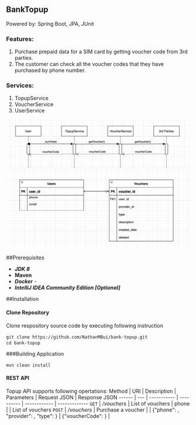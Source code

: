 ## BankTopup
  Powered by: Spring Boot, JPA, JUnit
  
### Features:
  1. Purchase prepaid data for a SIM card by getting voucher code from 3rd parties.<br/> 
  2. The customer can check all the voucher codes that they have purchased by phone number.
  
  
### Services:
  1. TopupService
  2. VoucherService
  3. UserService

![SequenceDiagram](SequenceDiagram.png)
![EntityDiagram](EntityDiagram.png)

##Prerequisites
* **_JDK 8_**
* **Maven**
* **_Docker_** -
* **_IntelliJ IDEA Community Edition [Optional]_**

##Installation
#### Clone Repository
Clone respository source code by executing following instruction
```
git clone https://github.com/NathanMBui/bank-topup.git
cd bank-topup
```
###Building Application
```
mvn clean install
```
#### REST API
Topup API supports following opertations:
Method | URI | Description | Parameters | Request JSON | Response JSON
------ | --- | ----------- | ---------- | ------------ | -------------
`GET` | */vouchers* | List of vouchers | phone | | List of vouchers
`POST` | */vouchers* | Purchase a voucher | | {"phone": <string>, "provider": <string>, "type": <string>} | {"voucherCode": <string>} |
